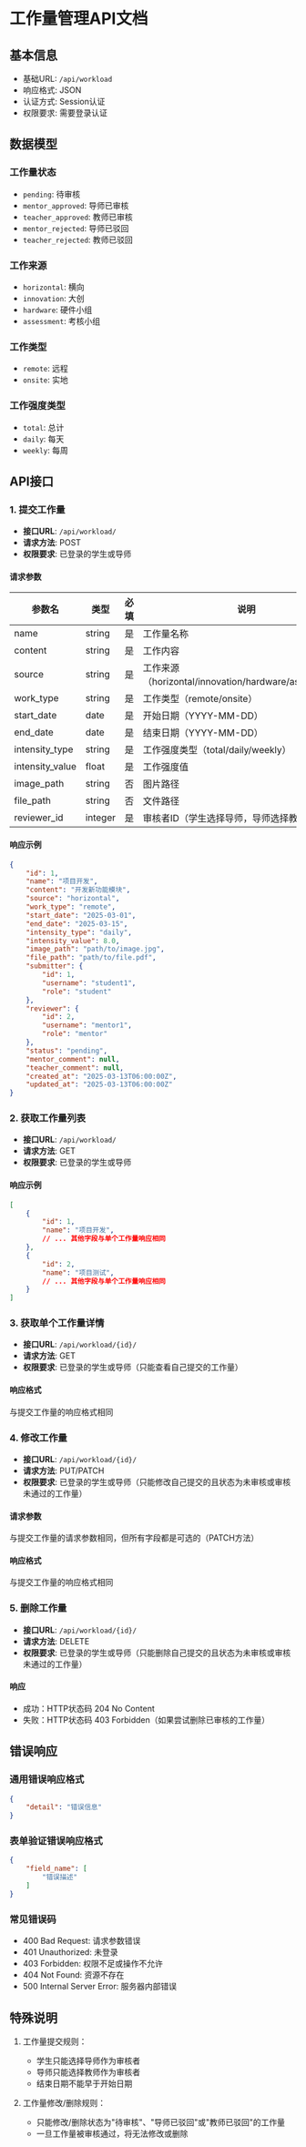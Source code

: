 # 工作量管理API文档

## 基本信息

- 基础URL: `/api/workload`
- 响应格式: JSON
- 认证方式: Session认证
- 权限要求: 需要登录认证

## 数据模型

### 工作量状态

- `pending`: 待审核
- `mentor_approved`: 导师已审核
- `teacher_approved`: 教师已审核
- `mentor_rejected`: 导师已驳回
- `teacher_rejected`: 教师已驳回

### 工作来源

- `horizontal`: 横向
- `innovation`: 大创
- `hardware`: 硬件小组
- `assessment`: 考核小组

### 工作类型

- `remote`: 远程
- `onsite`: 实地

### 工作强度类型

- `total`: 总计
- `daily`: 每天
- `weekly`: 每周

## API接口

### 1. 提交工作量

- **接口URL**: `/api/workload/`
- **请求方法**: POST
- **权限要求**: 已登录的学生或导师

#### 请求参数

| 参数名          | 类型    | 必填 | 说明                                          |
|----------------|---------|------|----------------------------------------------|
| name           | string  | 是   | 工作量名称                                    |
| content        | string  | 是   | 工作内容                                      |
| source         | string  | 是   | 工作来源（horizontal/innovation/hardware/assessment）|
| work_type      | string  | 是   | 工作类型（remote/onsite）                     |
| start_date     | date    | 是   | 开始日期（YYYY-MM-DD）                        |
| end_date       | date    | 是   | 结束日期（YYYY-MM-DD）                        |
| intensity_type | string  | 是   | 工作强度类型（total/daily/weekly）            |
| intensity_value| float   | 是   | 工作强度值                                    |
| image_path     | string  | 否   | 图片路径                                      |
| file_path      | string  | 否   | 文件路径                                      |
| reviewer_id    | integer | 是   | 审核者ID（学生选择导师，导师选择教师）         |

#### 响应示例

```json
{
    "id": 1,
    "name": "项目开发",
    "content": "开发新功能模块",
    "source": "horizontal",
    "work_type": "remote",
    "start_date": "2025-03-01",
    "end_date": "2025-03-15",
    "intensity_type": "daily",
    "intensity_value": 8.0,
    "image_path": "path/to/image.jpg",
    "file_path": "path/to/file.pdf",
    "submitter": {
        "id": 1,
        "username": "student1",
        "role": "student"
    },
    "reviewer": {
        "id": 2,
        "username": "mentor1",
        "role": "mentor"
    },
    "status": "pending",
    "mentor_comment": null,
    "teacher_comment": null,
    "created_at": "2025-03-13T06:00:00Z",
    "updated_at": "2025-03-13T06:00:00Z"
}
```

### 2. 获取工作量列表

- **接口URL**: `/api/workload/`
- **请求方法**: GET
- **权限要求**: 已登录的学生或导师

#### 响应示例

```json
[
    {
        "id": 1,
        "name": "项目开发",
        // ... 其他字段与单个工作量响应相同
    },
    {
        "id": 2,
        "name": "项目测试",
        // ... 其他字段与单个工作量响应相同
    }
]
```

### 3. 获取单个工作量详情

- **接口URL**: `/api/workload/{id}/`
- **请求方法**: GET
- **权限要求**: 已登录的学生或导师（只能查看自己提交的工作量）

#### 响应格式
与提交工作量的响应格式相同

### 4. 修改工作量

- **接口URL**: `/api/workload/{id}/`
- **请求方法**: PUT/PATCH
- **权限要求**: 已登录的学生或导师（只能修改自己提交的且状态为未审核或审核未通过的工作量）

#### 请求参数
与提交工作量的请求参数相同，但所有字段都是可选的（PATCH方法）

#### 响应格式
与提交工作量的响应格式相同

### 5. 删除工作量

- **接口URL**: `/api/workload/{id}/`
- **请求方法**: DELETE
- **权限要求**: 已登录的学生或导师（只能删除自己提交的且状态为未审核或审核未通过的工作量）

#### 响应
- 成功：HTTP状态码 204 No Content
- 失败：HTTP状态码 403 Forbidden（如果尝试删除已审核的工作量）

## 错误响应

### 通用错误响应格式

```json
{
    "detail": "错误信息"
}
```

### 表单验证错误响应格式

```json
{
    "field_name": [
        "错误描述"
    ]
}
```

### 常见错误码

- 400 Bad Request: 请求参数错误
- 401 Unauthorized: 未登录
- 403 Forbidden: 权限不足或操作不允许
- 404 Not Found: 资源不存在
- 500 Internal Server Error: 服务器内部错误

## 特殊说明

1. 工作量提交规则：
   - 学生只能选择导师作为审核者
   - 导师只能选择教师作为审核者
   - 结束日期不能早于开始日期

2. 工作量修改/删除规则：
   - 只能修改/删除状态为"待审核"、"导师已驳回"或"教师已驳回"的工作量
   - 一旦工作量被审核通过，将无法修改或删除 